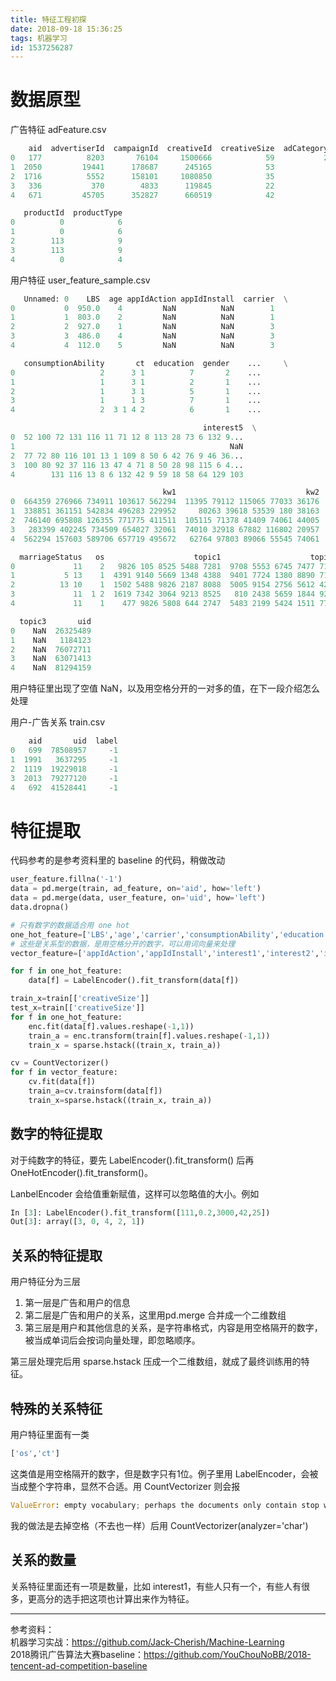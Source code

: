```yaml
---
title: 特征工程初探
date: 2018-09-18 15:36:25
tags: 机器学习
id: 1537256287
---
```

# 数据原型
广告特征 adFeature.csv
```python
    aid  advertiserId  campaignId  creativeId  creativeSize  adCategoryId  \
0   177          8203       76104     1500666            59           282   
1  2050         19441      178687      245165            53             1   
2  1716          5552      158101     1080850            35            27   
3   336           370        4833      119845            22            67   
4   671         45705      352827      660519            42            67   

   productId  productType  
0          0            6  
1          0            6  
2        113            9  
3        113            9  
4          0            4
```

用户特征 user_feature_sample.csv
```python
   Unnamed: 0    LBS  age appIdAction appIdInstall  carrier  \
0           0  950.0    4         NaN          NaN        1   
1           1  803.0    2         NaN          NaN        1   
2           2  927.0    1         NaN          NaN        3   
3           3  486.0    4         NaN          NaN        3   
4           4  112.0    5         NaN          NaN        3   

   consumptionAbility       ct  education  gender    ...     \
0                   2      3 1          7       2    ...      
1                   1      3 1          2       1    ...      
2                   1      3 1          5       1    ...      
3                   1      1 3          7       1    ...      
4                   2  3 1 4 2          6       1    ...      

                                           interest5  \
0  52 100 72 131 116 11 71 12 8 113 28 73 6 132 9...   
1                                                NaN   
2  77 72 80 116 101 13 1 109 8 50 6 42 76 9 46 36...   
3  100 80 92 37 116 13 47 4 71 8 50 28 98 115 6 4...   
4        131 116 13 8 6 132 42 9 59 18 58 64 129 103   

                                  kw1                             kw2  kw3  \
0  664359 276966 734911 103617 562294  11395 79112 115065 77033 36176  NaN   
1  338851 361151 542834 496283 229952     80263 39618 53539 180 38163  NaN   
2  746140 695808 126355 771775 411511  105115 71378 41409 74061 44005  NaN   
3   283399 402245 734509 654027 32061  74010 32918 67882 116802 20957  NaN   
4  562294 157603 589706 657719 495672   62764 97803 89066 55545 74061  NaN   

  marriageStatus   os                    topic1                    topic2  \
0             11    2   9826 105 8525 5488 7281  9708 5553 6745 7477 7150   
1           5 13    1  4391 9140 5669 1348 4388  9401 7724 1380 8890 7153   
2          13 10    1  1502 5488 9826 2187 8088  5005 9154 2756 5612 4209   
3             11  1 2  1619 7342 3064 9213 8525   810 2438 5659 1844 9262   
4             11    1    477 9826 5808 644 2747  5483 2199 5424 1511 7751   

  topic3       uid  
0    NaN  26325489  
1    NaN   1184123  
2    NaN  76072711  
3    NaN  63071413  
4    NaN  81294159  
```
用户特征里出现了空值 NaN，以及用空格分开的一对多的值，在下一段介绍怎么处理

用户-广告关系 train.csv
```python
    aid       uid  label
0   699  78508957     -1
1  1991   3637295     -1
2  1119  19229018     -1
3  2013  79277120     -1
4   692  41528441     -1
```

# 特征提取
代码参考的是参考资料里的 baseline 的代码，稍做改动
```python
user_feature.fillna('-1')
data = pd.merge(train, ad_feature, on='aid', how='left')
data = pd.merge(data, user_feature, on='uid', how='left')
data.dropna()

# 只有数字的数据适合用 one hot
one_hot_feature=['LBS','age','carrier','consumptionAbility','education','gender','house','os','ct','marriageStatus','advertiserId','campaignId', 'creativeId','adCategoryId', 'productId', 'productType']
# 这些是关系型的数据，是用空格分开的数字，可以用词向量来处理
vector_feature=['appIdAction','appIdInstall','interest1','interest2','interest3','interest4','interest5','kw1','kw2','kw3','topic1','topic2','topic3']

for f in one_hot_feature:
    data[f] = LabelEncoder().fit_transform(data[f])

train_x=train[['creativeSize']]
test_x=train[['creativeSize']]
for f in one_hot_feature:
    enc.fit(data[f].values.reshape(-1,1))
    train_a = enc.transform(train[f].values.reshape(-1,1))
    train_x = sparse.hstack((train_x, train_a))

cv = CountVectorizer()
for f in vector_feature:
    cv.fit(data[f])
    train_a=cv.trainsform(data[f])
    train_x=sparse.hstack((train_x, train_a))
```
## 数字的特征提取
对于纯数字的特征，要先 LabelEncoder().fit_transform() 后再 OneHotEncoder().fit_transform()。

LanbelEncoder 会给值重新赋值，这样可以忽略值的大小。例如
```python
In [3]: LabelEncoder().fit_transform([111,0.2,3000,42,25])
Out[3]: array([3, 0, 4, 2, 1])
```

## 关系的特征提取
用户特征分为三层
1. 第一层是广告和用户的信息
2. 第二层是广告和用户的关系，这里用pd.merge 合并成一个二维数组
3. 第三层是用户和其他信息的关系，是字符串格式，内容是用空格隔开的数字，被当成单词后会按词向量处理，即忽略顺序。

第三层处理完后用 sparse.hstack 压成一个二维数组，就成了最终训练用的特征。

## 特殊的关系特征
用户特征里面有一类
```python
['os','ct']
```
这类值是用空格隔开的数字，但是数字只有1位。例子里用 LabelEncoder，会被当成整个字符串，显然不合适。用 CountVectorizer 则会报
```python
ValueError: empty vocabulary; perhaps the documents only contain stop words
```
我的做法是去掉空格（不去也一样）后用 CountVectorizer(analyzer='char')

## 关系的数量
关系特征里面还有一项是数量，比如 interest1，有些人只有一个，有些人有很多，更高分的选手把这项也计算出来作为特征。

----------------------------------
参考资料：  
机器学习实战：https://github.com/Jack-Cherish/Machine-Learning  
2018腾讯广告算法大赛baseline：https://github.com/YouChouNoBB/2018-tencent-ad-competition-baseline
